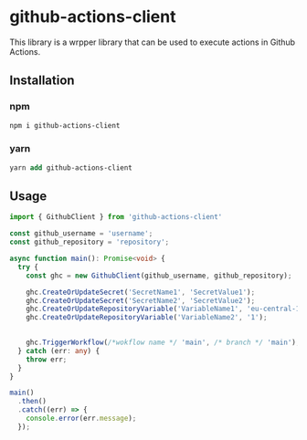 # github-actions-client

This library is a wrpper library that can be used to execute actions in Github Actions.

## Installation

### npm
```ps
npm i github-actions-client 
```

### yarn
```ps
yarn add github-actions-client
```

## Usage


```ts
import { GithubClient } from 'github-actions-client'

const github_username = 'username';
const github_repository = 'repository';

async function main(): Promise<void> {
  try {
    const ghc = new GithubClient(github_username, github_repository);

    ghc.CreateOrUpdateSecret('SecretName1', 'SecretValue1');
    ghc.CreateOrUpdateSecret('SecretName2', 'SecretValue2');
    ghc.CreateOrUpdateRepositoryVariable('VariableName1', 'eu-central-1');
    ghc.CreateOrUpdateRepositoryVariable('VariableName2', '1');
   

    ghc.TriggerWorkflow(/*wokflow name */ 'main', /* branch */ 'main');
  } catch (err: any) {
    throw err;
  }
}

main()
  .then()
  .catch((err) => {
    console.error(err.message);
  });

```
